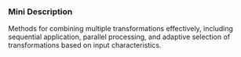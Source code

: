 ### Mini Description

Methods for combining multiple transformations effectively, including sequential application, parallel processing, and adaptive selection of transformations based on input characteristics.
